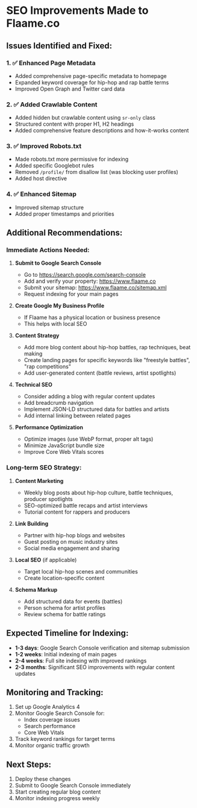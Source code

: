 # SEO Improvements Made to Flaame.co

## Issues Identified and Fixed:

### 1. ✅ Enhanced Page Metadata
- Added comprehensive page-specific metadata to homepage
- Expanded keyword coverage for hip-hop and rap battle terms
- Improved Open Graph and Twitter card data

### 2. ✅ Added Crawlable Content
- Added hidden but crawlable content using `sr-only` class
- Structured content with proper H1, H2 headings
- Added comprehensive feature descriptions and how-it-works content

### 3. ✅ Improved Robots.txt
- Made robots.txt more permissive for indexing
- Added specific Googlebot rules
- Removed `/profile/` from disallow list (was blocking user profiles)
- Added host directive

### 4. ✅ Enhanced Sitemap
- Improved sitemap structure
- Added proper timestamps and priorities

## Additional Recommendations:

### Immediate Actions Needed:

1. **Submit to Google Search Console**
   - Go to https://search.google.com/search-console
   - Add and verify your property: https://www.flaame.co
   - Submit your sitemap: https://www.flaame.co/sitemap.xml
   - Request indexing for your main pages

2. **Create Google My Business Profile**
   - If Flaame has a physical location or business presence
   - This helps with local SEO

3. **Content Strategy**
   - Add more blog content about hip-hop battles, rap techniques, beat making
   - Create landing pages for specific keywords like "freestyle battles", "rap competitions"
   - Add user-generated content (battle reviews, artist spotlights)

4. **Technical SEO**
   - Consider adding a blog with regular content updates
   - Add breadcrumb navigation
   - Implement JSON-LD structured data for battles and artists
   - Add internal linking between related pages

5. **Performance Optimization**
   - Optimize images (use WebP format, proper alt tags)
   - Minimize JavaScript bundle size
   - Improve Core Web Vitals scores

### Long-term SEO Strategy:

1. **Content Marketing**
   - Weekly blog posts about hip-hop culture, battle techniques, producer spotlights
   - SEO-optimized battle recaps and artist interviews
   - Tutorial content for rappers and producers

2. **Link Building**
   - Partner with hip-hop blogs and websites
   - Guest posting on music industry sites
   - Social media engagement and sharing

3. **Local SEO** (if applicable)
   - Target local hip-hop scenes and communities
   - Create location-specific content

4. **Schema Markup**
   - Add structured data for events (battles)
   - Person schema for artist profiles
   - Review schema for battle ratings

## Expected Timeline for Indexing:

- **1-3 days**: Google Search Console verification and sitemap submission
- **1-2 weeks**: Initial indexing of main pages
- **2-4 weeks**: Full site indexing with improved rankings
- **2-3 months**: Significant SEO improvements with regular content updates

## Monitoring and Tracking:

1. Set up Google Analytics 4
2. Monitor Google Search Console for:
   - Index coverage issues
   - Search performance
   - Core Web Vitals
3. Track keyword rankings for target terms
4. Monitor organic traffic growth

## Next Steps:
1. Deploy these changes
2. Submit to Google Search Console immediately
3. Start creating regular blog content
4. Monitor indexing progress weekly

